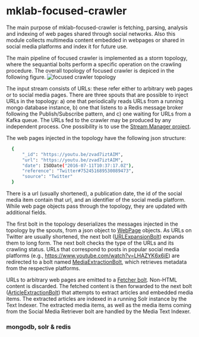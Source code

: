 mklab-focused-crawler
=====================

The main purpose of mklab-focused-crawler is fetching, parsing, analysis and indexing of web pages shared through social networks. Also this module collects multimedia content
embedded in webpages or shared in social media platforms and index it for future use.

The main pipeline of focused crawler is implemented as a storm topology, where the sequantial bolts perform a specific operation on the crawling procedure. The overall topology of focused crawler is depiced in the following figure.
![focused crawler topology](https://github.com/MKLab-ITI/mklab-focused-crawler/blob/dice/imgs/storm%20topologies.png)

The input stream consists of URLs: these refer either to arbitrary web pages or to social media pages. There are three spouts that are possible to inject URLs in the topology: a) one that periodically reads URLs from a running mongo database instance, b) one that listens to a Redis message broker following the Publish/Subscribe pattern, and c) one waiting for URLs from a Kafka queue.
The URLs fed to the crawler may be produced by any independent process. One possibility is to use the [Stream Manager project](https://github.com/MKLab-ITI/mklab-stream-manager).

The web pages injected in the topology have the following json structure:
```sh
  {
      "_id": "https://youtu.be/zvad7iztAIM",
      "url": "https://youtu.be/zvad7iztAIM",
      "date": ISODate("2016-07-11T10:37:17.0Z"),
      "reference": "Twitter#752451689530089473",
      "source": "Twitter"
  }
```

There is a url (usually shortened), a publication date, the id of the social media item contain that url, and an identifier of the social media platform. While web page objects pass through the topology, they are updated with additional fields.

The first bolt in the topology deserializes the messages injected in the topology by the spouts, from a json object to [WebPage](https://github.com/MKLab-ITI/mklab-framework-common/blob/master/src/main/java/gr/iti/mklab/framework/common/domain/WebPage.java) objects. As URLs on Twitter are usually shortened, the next bolt ([URLExpansionBolt](https://github.com/MKLab-ITI/mklab-focused-crawler/blob/dice/src/main/java/gr/iti/mklab/focused/crawler/bolts/webpages/URLExpansionBolt.java)) expands them to long form. The next bolt checks the type of the URLs and its crawling status. URLs that correspond to posts in popular social media platforms (e.g., https://www.youtube.com/watch?v=LHAZYK6x6iE) are redirected to a bolt named [MediaExtractionBolt](https://github.com/MKLab-ITI/mklab-focused-crawler/blob/dice/src/main/java/gr/iti/mklab/focused/crawler/bolts/media/MediaExtractionBolt.java), which retrieves metadata from the respective platforms.

URLs to arbitrary web pages are emitted to a [Fetcher bolt](https://github.com/MKLab-ITI/mklab-focused-crawler/blob/dice/src/main/java/gr/iti/mklab/focused/crawler/bolts/webpages/WebPageFetcherBolt.java). Non-HTML content is discarded. The fetched content is then forwarded to the next bolt ([ArticleExtractionBolt](https://github.com/MKLab-ITI/mklab-focused-crawler/blob/dice/src/main/java/gr/iti/mklab/focused/crawler/bolts/webpages/ArticleExtractionBolt.java)) that attempts to extract articles and embedded media items. The extracted articles are indexed in a running Solr instance by the Text Indexer. The extracted media items, as well as the media items coming from the Social Media Retriever bolt are handled by the Media Text Indexer.


### mongodb,  solr & redis

